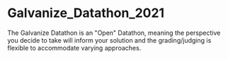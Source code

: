 # Galvanize_Datathon_2021
The Galvanize Datathon is an "Open" Datathon, meaning the perspective you decide to take will inform your solution and the grading/judging is flexible to accommodate varying approaches.
